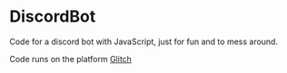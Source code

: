 # DiscordBot

Code for a discord bot with JavaScript, just for fun and to mess around.


Code runs on the platform [Glitch](https://glitch.com/)
